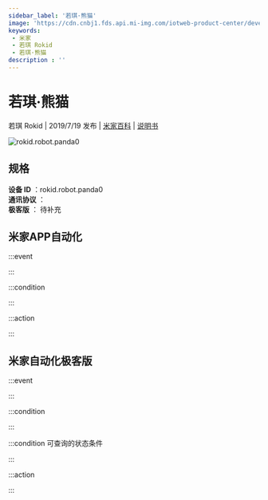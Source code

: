 ```yaml
---
sidebar_label: '若琪·熊猫'
image: 'https://cdn.cnbj1.fds.api.mi-img.com/iotweb-product-center/developer_1629098030773MNoS0Kod.png?GalaxyAccessKeyId=AKVGLQWBOVIRQ3XLEW&Expires=9223372036854775807&Signature=0QrlRjGmtg/yRZrXCCLbvXetsYA='
keywords: 
 - 米家
 - 若琪 Rokid
 - 若琪·熊猫
description : ''
---
```

# 若琪·熊猫

若琪 Rokid | 2019/7/19 发布 | [米家百科](https://home.mi.com/webapp/content/baike/product/index.html?model=rokid.robot.panda0) | [说明书](https://home.mi.com/views/introduction.html?model=rokid.robot.panda0&region=cn)

![rokid.robot.panda0](https://cdn.cnbj1.fds.api.mi-img.com/iotweb-product-center/developer_1629098030773MNoS0Kod.png?GalaxyAccessKeyId=AKVGLQWBOVIRQ3XLEW&Expires=9223372036854775807&Signature=0QrlRjGmtg/yRZrXCCLbvXetsYA=)

## 规格  
> 
**设备 ID** ：rokid.robot.panda0  
**通讯协议** ：  
**极客版**  ： 待补充 


## 米家APP自动化  

:::event  

:::

:::condition  

:::

:::action   

:::

## 米家自动化极客版  

:::event  

:::

:::condition  

:::

:::condition 可查询的状态条件  

:::

:::action  

:::

        
